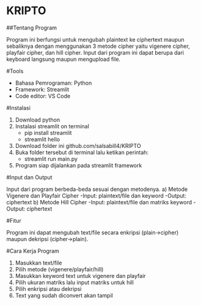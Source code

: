 # KRIPTO

##Tentang Program

Program ini berfungsi untuk mengubah plaintext ke ciphertext maupun sebaliknya dengan menggunakan 3 metode cipher yaitu vigenere cipher, playfair cipher, dan hill cipher. Input dari program ini dapat berupa dari keyboard langsung maupun mengupload file.


#Tools
 - Bahasa Pemrograman: Python
 - Framework: Streamlit
 - Code editor: VS Code


#Instalasi
1) Download python
2) Instalasi streamlit on terminal
   - pip install streamlit
   - streamlit hello
3) Download folder ini github.com/salsabill4/KRIPTO
5) Buka folder tersebut di terminal lalu ketikan perintah:
   - streamlit run main.py
6) Program siap dijalankan pada streamlit framework


#Input dan Output

Input dari program berbeda-beda sesuai dengan metodenya.
a) Metode Vigenere dan Playfair Cipher
  -Input: plaintext/file dan keyword
  -Output: ciphertext
b) Metode Hill Cipher
  -Input: plaintext/file dan matriks keyword
  -Output: ciphertext


#Fitur

Program ini dapat mengubah text/file secara enkripsi (plain->cipher) maupun dekripsi (cipher->plain).


#Cara Kerja Program
1) Masukkan text/file
2) Pilih metode (vigenere/playfair/hill)
3) Masukkan keyword text untuk vigenere dan playfair
4) Pilih ukuran matriks lalu input matriks untuk hill
5) Pilih enkripsi atau dekripsi
6) Text yang sudah diconvert akan tampil
